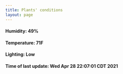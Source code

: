```yaml
---
title: Plants' conditions
layout: page
---
```



#### Humidity: 49%
#### Temperature: 71F
#### Lighting: Low
#### Time of last update: Wed Apr 28 22:07:01 CDT 2021
